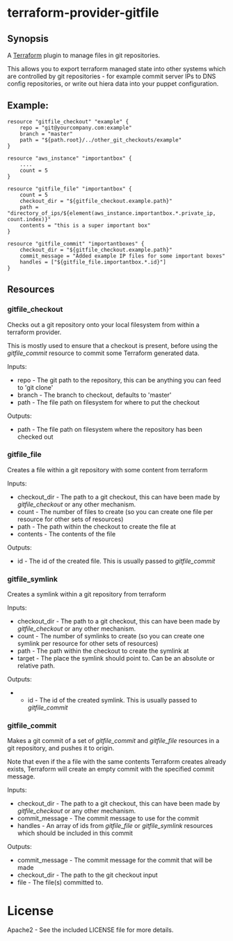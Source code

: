 # terraform-provider-gitfile

## Synopsis

A [Terraform](http://terraform.io) plugin to manage files in git repositories.

This allows you to export terraform managed state into other systems which are controlled
by git repositories - for example commit server IPs to DNS config repositories,
or write out hiera data into your puppet configuration.

## Example:


    resource "gitfile_checkout" "example" {
        repo = "git@yourcompany.com:example"
        branch = "master"
        path = "${path.root}/../other_git_checkouts/example"
    }

    resource "aws_instance" "importantbox" {
        ....
        count = 5
    }

    resource "gitfile_file" "importantbox" {
        count = 5
        checkout_dir = "${gitfile_checkout.example.path}"
        path = "directory_of_ips/${element(aws_instance.importantbox.*.private_ip, count.index)}"
        contents = "this is a super important box"
    }

    resource "gitfile_commit" "importantboxes" {
        checkout_dir = "${gitfile_checkout.example.path}"
        commit_message = "Added example IP files for some important boxes"
        handles = ["${gitfile_file.importantbox.*.id}"]
    }

## Resources

### gitfile_checkout

Checks out a git repository onto your local filesystem from within a terraform provider.

This is mostly used to ensure that a checkout is present, before using the _gitfile_commit_
resource to commit some Terraform generated data.

Inputs:

  - repo - The git path to the repository, this can be anything you can feed to 'git clone'
  - branch - The branch to checkout, defaults to 'master'
  - path - The file path on filesystem for where to put the checkout

Outputs:

  - path - The file path on filesystem where the repository has been checked out

### gitfile_file

Creates a file within a git repository with some content from terraform

Inputs:

  - checkout_dir - The path to a git checkout, this can have been made by _gitfile_checkout_ or any other mechanism.
  - count - The number of files to create (so you can create one file per resource for other sets of resources)
  - path - The path within the checkout to create the file at
  - contents - The contents of the file

Outputs:

  - id - The id of the created file. This is usually passed to _gitfile_commit_

### gitfile_symlink

Creates a symlink within a git repository from terraform

Inputs:

  - checkout_dir - The path to a git checkout, this can have been made by _gitfile_checkout_ or any other mechanism.
  - count - The number of symlinks to create (so you can create one symlink per resource for other sets of resources)
  - path - The path within the checkout to create the symlink at
  - target - The place the symlink should point to. Can be an absolute or relative path.

Outputs:

  - - id - The id of the created symlink. This is usually passed to _gitfile_commit_

### gitfile_commit

Makes a git commit of a set of _gitfile_commit_ and _gitfile_file_ resources in a git
repository, and pushes it to origin.

Note that even if the a file with the same contents Terraform creates already exists,
Terraform will create an empty commit with the specified commit message.

Inputs:

  - checkout_dir - The path to a git checkout, this can have been made by _gitfile_checkout_ or any other mechanism.
  - commit_message - The commit message to use for the commit
  - handles - An array of ids from _gitfile_file_ or _gitfile_symlink_ resources which should be included in this commit

Outputs:

  - commit_message - The commit message for the commit that will be made
  - checkout_dir - The path to the git checkout input
  - file - The file(s) committed to.

# License

Apache2 - See the included LICENSE file for more details.

